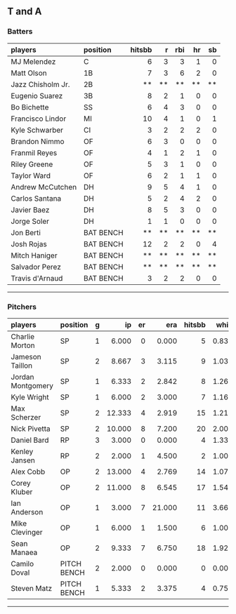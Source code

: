 ## T and A

### Batters

 
|players           |position  | hitsbb|  r| rbi| hr| sb| 
|:-----------------|:---------|------:|--:|---:|--:|--:| 
|MJ Melendez       |C         |      6|  3|   3|  1|  0| 
|Matt Olson        |1B        |      7|  3|   6|  2|  0| 
|Jazz Chisholm Jr. |2B        |     **| **|  **| **| **| 
|Eugenio Suarez    |3B        |      8|  2|   1|  0|  0| 
|Bo Bichette       |SS        |      6|  4|   3|  0|  0| 
|Francisco Lindor  |MI        |     10|  4|   1|  0|  1| 
|Kyle Schwarber    |CI        |      3|  2|   2|  2|  0| 
|Brandon Nimmo     |OF        |      6|  3|   0|  0|  0| 
|Franmil Reyes     |OF        |      4|  1|   2|  1|  0| 
|Riley Greene      |OF        |      5|  3|   1|  0|  0| 
|Taylor Ward       |OF        |      6|  2|   1|  1|  0| 
|Andrew McCutchen  |DH        |      9|  5|   4|  1|  0| 
|Carlos Santana    |DH        |      5|  2|   4|  2|  0| 
|Javier Baez       |DH        |      8|  5|   3|  0|  0| 
|Jorge Soler       |DH        |      1|  1|   0|  0|  0| 
|Jon Berti         |BAT BENCH |     **| **|  **| **| **| 
|Josh Rojas        |BAT BENCH |     12|  2|   2|  0|  4| 
|Mitch Haniger     |BAT BENCH |     **| **|  **| **| **| 
|Salvador Perez    |BAT BENCH |     **| **|  **| **| **| 
|Travis d'Arnaud   |BAT BENCH |      3|  2|   2|  0|  0| 


* * *

### Pitchers

 
|players           |position    |  g|     ip| er|    era| hitsbb|  whip| so|  w| sv| 
|:-----------------|:-----------|--:|------:|--:|------:|------:|-----:|--:|--:|--:| 
|Charlie Morton    |SP          |  1|  6.000|  0|  0.000|      5| 0.833|  7|  0|  0| 
|Jameson Taillon   |SP          |  2|  8.667|  3|  3.115|      9| 1.038|  7|  1|  0| 
|Jordan Montgomery |SP          |  1|  6.333|  2|  2.842|      8| 1.263|  8|  0|  0| 
|Kyle Wright       |SP          |  1|  6.000|  2|  3.000|      7| 1.167|  8|  1|  0| 
|Max Scherzer      |SP          |  2| 12.333|  4|  2.919|     15| 1.216| 19|  0|  0| 
|Nick Pivetta      |SP          |  2| 10.000|  8|  7.200|     20| 2.000| 10|  0|  0| 
|Daniel Bard       |RP          |  3|  3.000|  0|  0.000|      4| 1.333|  2|  0|  2| 
|Kenley Jansen     |RP          |  2|  2.000|  1|  4.500|      2| 1.000|  1|  0|  1| 
|Alex Cobb         |OP          |  2| 13.000|  4|  2.769|     14| 1.077| 11|  0|  0| 
|Corey Kluber      |OP          |  2| 11.000|  8|  6.545|     17| 1.545|  5|  1|  0| 
|Ian Anderson      |OP          |  1|  3.000|  7| 21.000|     11| 3.667|  2|  0|  0| 
|Mike Clevinger    |OP          |  1|  6.000|  1|  1.500|      6| 1.000|  8|  0|  0| 
|Sean Manaea       |OP          |  2|  9.333|  7|  6.750|     18| 1.929|  7|  1|  0| 
|Camilo Doval      |PITCH BENCH |  2|  2.000|  0|  0.000|      0| 0.000|  2|  0|  0| 
|Steven Matz       |PITCH BENCH |  1|  5.333|  2|  3.375|      4| 0.750|  7|  1|  0| 


* * *


